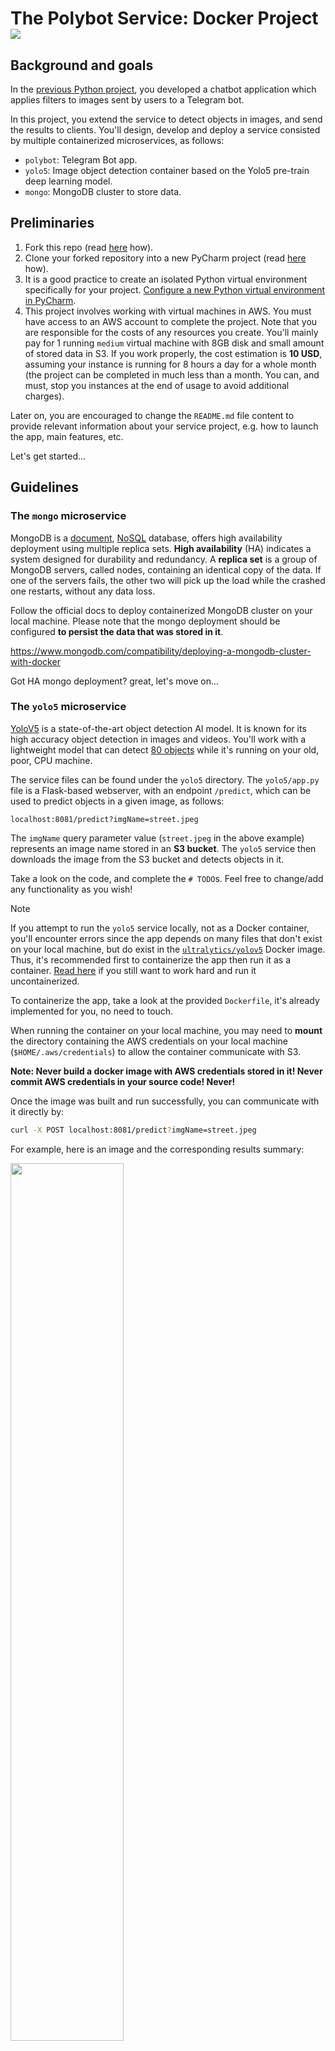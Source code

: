 # The Polybot Service: Docker Project [![][autotest_badge]][autotest_workflow]

## Background and goals

In the [previous Python project][PolybotServicePython], you developed a chatbot application which applies filters to images sent by users to a Telegram bot.

In this project, you extend the service to detect objects in images, and send the results to clients.
You'll design, develop and deploy a service consisted by multiple containerized microservices, as follows: 

- `polybot`: Telegram Bot app.
- `yolo5`: Image object detection container based on the Yolo5 pre-train deep learning model.
- `mongo`: MongoDB cluster to store data.

## Preliminaries


1. Fork this repo (read [here][fork_github] how). 
2. Clone your forked repository into a new PyCharm project (read [here][clone_pycharm] how).   
3. It is a good practice to create an isolated Python virtual environment specifically for your project. 
   [Configure a new Python virtual environment in PyCharm](https://www.jetbrains.com/help/pycharm/creating-virtual-environment.html).
4. This project involves working with virtual machines in AWS. You must have access to an AWS account to complete the project.
   Note that you are responsible for the costs of any resources you create. You'll mainly pay for 1 running `medium` virtual machine with 8GB disk and small amount of stored data in S3. If you work properly, the cost estimation is **10 USD**, assuming your instance is running for 8 hours a day for a whole month (the project can be completed in much less than a month. You can, and must, stop you instances at the end of usage to avoid additional charges).

Later on, you are encouraged to change the `README.md` file content to provide relevant information about your service project, e.g. how to launch the app, main features, etc.

Let's get started...

## Guidelines

### The `mongo` microservice

MongoDB is a [document](https://www.mongodb.com/document-databases), [NoSQL](https://www.mongodb.com/nosql-explained/nosql-vs-sql) database, offers high availability deployment using multiple replica sets.
**High availability** (HA) indicates a system designed for durability and redundancy.
A **replica set** is a group of MongoDB servers, called nodes, containing an identical copy of the data.
If one of the servers fails, the other two will pick up the load while the crashed one restarts, without any data loss.

Follow the official docs to deploy containerized MongoDB cluster on your local machine. 
Please note that the mongo deployment should be configured **to persist the data that was stored in it**.

https://www.mongodb.com/compatibility/deploying-a-mongodb-cluster-with-docker

Got HA mongo deployment? great, let's move on...

### The `yolo5` microservice

[YoloV5](https://github.com/ultralytics/yolov5) is a state-of-the-art object detection AI model. It is known for its high accuracy object detection in images and videos.
You'll work with a lightweight model that can detect [80 objects](https://github.com/ultralytics/yolov5/blob/master/data/coco128.yaml) while it's running on your old, poor, CPU machine. 

The service files can be found under the `yolo5` directory.
The `yolo5/app.py` file is a Flask-based webserver, with an endpoint `/predict`, which can be used to predict objects in a given image, as follows:

```text
localhost:8081/predict?imgName=street.jpeg
```

The `imgName` query parameter value (`street.jpeg` in the above example) represents an image name stored in an **S3 bucket**. 
The `yolo5` service then downloads the image from the S3 bucket and detects objects in it. 

Take a look on the code, and complete the `# TODO`s. Feel free to change/add any functionality as you wish!

> [!NOTE]
> If you attempt to run the `yolo5` service locally, not as a Docker container, you'll encounter errors since the app depends on many files that don't exist on your local machine, but do exist in the [`ultralytics/yolov5`](https://hub.docker.com/r/ultralytics/yolov5) Docker image.  
> Thus, it's recommended first to containerize the app then run it as a container. [Read here](https://github.com/ultralytics/yolov5) if you still want to work hard and run it uncontainerized. 


To containerize the app, take a look at the provided `Dockerfile`, it's already implemented for you, no need to touch.

When running the container on your local machine, you may need to **mount** the directory containing the AWS credentials on your local machine (`$HOME/.aws/credentials`) to allow the container communicate with S3.

**Note: Never build a docker image with AWS credentials stored in it! Never commit AWS credentials in your source code! Never!**

Once the image was built and run successfully, you can communicate with it directly by:

```bash
curl -X POST localhost:8081/predict?imgName=street.jpeg
```

For example, here is an image and the corresponding results summary:

<img src="https://alonitac.github.io/DevOpsTheHardWay/img/docker_project_street.jpeg" width="60%">

```json
{
    "prediction_id": "9a95126c-f222-4c34-ada0-8686709f6432",
    "original_img_path": "data/images/street.jpeg",
    "predicted_img_path": "static/data/9a95126c-f222-4c34-ada0-8686709f6432/street.jpeg",
    "labels": [
      {
        "class": "person",
        "cx": 0.0770833,
        "cy": 0.673675,
        "height": 0.0603291,
        "width": 0.0145833
      },
      {
        "class": "traffic light",
        "cx": 0.134375,
        "cy": 0.577697,
        "height": 0.0329068,
        "width": 0.0104167
      },
      {
        "class": "potted plant",
        "cx": 0.984375,
        "cy": 0.778793,
        "height": 0.095064,
        "width": 0.03125
      },
      {
        "class": "stop sign",
        "cx": 0.159896,
        "cy": 0.481718,
        "height": 0.0859232,
        "width": 0.053125
      },
      {
        "class": "car",
        "cx": 0.130208,
        "cy": 0.734918,
        "height": 0.201097,
        "width": 0.108333
      },
      {
        "class": "bus",
        "cx": 0.285417,
        "cy": 0.675503,
        "height": 0.140768,
        "width": 0.0729167
      }
    ],
    "time": 1692016473.2343626
}
```

The model detected a _person_, _traffic light_, _potted plant_, _stop sign_, _car_, and a _bus_. Try it yourself with different images.

### The `polybot` microservice

Now let's integrate the `polybot` microservice with the `yolo5`. The integration is done as follows:

1. Clients send images to the Telegram bot.
2. The `polybot` microservice receives the message, downloads the image to the local file system, and uploads it to an S3 bucket.
3. The `polybot` microservice then initiates an HTTP request to the `yolo5` microservice, and waits for the response. 
4. Once the response arrived, the `polybot` microservice parse the returned JSON and sends the results to the client, in any form you like.

Here is an end-to-end example of how it may look like:

<img src="https://alonitac.github.io/DevOpsTheHardWay/img/docker_project_polysample.jpg" width="30%">

You are highly encouraged to leverage your code implementation from the previous [Python project][PolybotServicePython], or alternatively, to use the code sample given to you under `polybot/` directory.
To get some guidance on how to implement the code, take a look at the `# TODO`s in `polybot/bot.py` file.

## Deploy the service in an EC2 instance as a Docker Compose project

To simplify the deployment process, we'll create a Docker Compose project in the `docker-compose.yaml` file. 
This file will enable you to launch all 3 microservices with a single command: `docker compose up`.

To ensure flexibility and avoid manual editing of the `docker-compose.yaml` file each time you build new version of your images,
we'll specify the values that change frequently as environment variables for the Docker Compose project via a `.env` file. 

[An `.env` file in Docker Compose](https://docs.docker.com/compose/environment-variables/set-environment-variables/) is a text file used to define environment variables that available when running `docker compose up`. 

Here's an example of how your `.env` file should look:

```text
# .env file

POLYBOT_IMG_NAME=polybot:v123
YOLO5_IMG_NAME=yolo5:v123
TELEGRAM_APP_URL=https://f176-2a06-c701-4cdc-a500-49d5-ae2b-1cd1-61d1.ngrok-free.app
```

And here's how you use it in the compose file:

```yaml
# docker-compose.yaml

services:
  polybot:
    image: ${POLYBOT_IMG_NAME}
```

That way you won't need to directly edit your `docker-compose.yaml` file each time you build a new version of your images.

Finally, deploy the compose project in a single `medium` Ubuntu EC2 instance with 20GB disk.

#### Deployment notes

- You can expose the polybot to Telegram servers using Ngrok, as done in the previous project (install and launch ngrok on the EC2 instance).
- Don't configure your compose file to build the images. Instead, push the `yolo5` and `polybot` images to a public DockerHub or [ECR](https://docs.aws.amazon.com/AmazonECR/latest/userguide/getting-started-console.html) repo and use these images. 
- Attach an IAM role to your EC2 instance with the relevant permissions (E.g. read/write access to S3). Don't manage AWS credentials yourself, and never hard-code AWS credentials in the `docker-compose.yaml` file. 
- Don't hard-code your telegram token in the compose file, this is a sensitive data. [Read here](https://docs.docker.com/compose/use-secrets/) how to do it properly.  
- Build a robust code. Implement **retry** and **timeout** mechanism when needed, handle error properly. Test your app under failure - does the polybot keep work even if the yolo5 is down? Is yolo5 crashing when the mongo cluster is not initialize? etc...
- Strive to create your Docker images as small as possible.
- Try to automate the Mongo cluster initialization, so you don't need to manually connect to the container and initialize the cluster.
- Use `snyk` to search (and potentially clean) for any `HIGH` and `CRITICAL` security vulnerabilities.

## Integrate a simple CI/CD pipeline using GitHub Actions

CI/CD (Continuous integration and continuous deployment) is a methodology which automates the deployment process of software project. 
We'll spend fairly amount of time to discuss this topic. But for now we want to achieve a simple outcome:

When you make changes to your code locally, commit, and push them, a new GitHub Actions **workflow** is automatically triggered.
This workflow builds new versions of Docker images and deploys them to Docker Compose project in your EC2 instance.

> [!NOTE]
> A workflow is an automated process defined in a YAML file that helps automate tasks, such as building, testing, and deploying code, in a GitHub repository.

No need to manually build images, no need to manually connect to EC2 instance, or launch the Docker Compose project - everything from code changes to deployment is seamlessly done by an automatic process.
This is why it is called **continuous deployment**, because on every code change, a new version of the app is being deployed automatically.

1. First, get yourself familiar with how GitHub Actions works: https://docs.github.com/en/actions/learn-github-actions/understanding-github-actions. 
2. The GitHub Actions workflow is already written for you and available under `.github/workflows/service-deploy.yaml`. Take a moment to review it, and customize it according to your specific requirements.

   The workflow expects some secrets to be available:
   - Go to your project repository on GitHub, navigate to **Settings** > **Secrets and variables** > **Actions**.
   - Click on **New repository secret**.
   - Define the following secret values:
     - `DOCKERHUB_USERNAME` and `DOCKERHUB_PASSWORD` - Only if you use DockerHub to store images.
     - `AWS_ACCESS_KEY_ID` and `AWS_SECRET_ACCESS_KEY` - Only if you use ECR to store images.
     - `EC2_SSH_PRIVATE_KEY` - The private key value to connect to your EC2.
     - `TELEGRAM_BOT_TOKEN` - The Telegram bot token.
4. Make some changes to your bot code, then commit and push it. Notice how the **Polybot Service Deployment** workflow automatically kicked in. Once the workflow completes successfully, your new application version should be automatically built and deployed in your EC2 instance. Make sure the service is working properly and reflects the code changes you've made. 

## Submission

Once the **Polybot Service Deployment** workflow is completed, the **Project auto-testing** workflow would be triggered automatically and test your project. 

So no further step should be taken to pass the automated testing :-)

As always, if there are any failures, click on the failed job and **read the test logs carefully**. Fix your solution, commit and push again.

**Note:** Your EC2 instances should be running while the automated test is performed. **Don't forget to turn off the machines when you're done**.


## Good Luck


[DevOpsTheHardWay]: https://github.com/alonitac/DevOpsTheHardWay
[onboarding_tutorial]: https://github.com/alonitac/DevOpsTheHardWay/blob/main/tutorials/onboarding.md
[autotest_badge]: ../../actions/workflows/project_auto_testing.yaml/badge.svg?event=push
[autotest_workflow]: ../../actions/workflows/project_auto_testing.yaml/
[fork_github]: https://docs.github.com/en/pull-requests/collaborating-with-pull-requests/working-with-forks/fork-a-repo#forking-a-repository
[clone_pycharm]: https://www.jetbrains.com/help/pycharm/set-up-a-git-repository.html#clone-repo
[github_actions]: ../../actions

[PolybotServicePython]: https://github.com/alonitac/ImageProcessingService
[docker_project_street]: https://alonitac.github.io/DevOpsTheHardWay/img/docker_project_street.jpeg
[docker_project_polysample]: https://alonitac.github.io/DevOpsTheHardWay/img/docker_project_polysample.jpg
